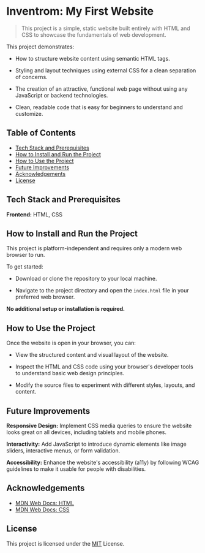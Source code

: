 
# Inventrom: My First Website

> This project is a simple, static website built entirely with HTML and CSS to showcase the fundamentals of web development.

This project demonstrates:

- How to structure website content using semantic HTML tags.

- Styling and layout techniques using external CSS for a clean separation of concerns.

- The creation of an attractive, functional web page without using any JavaScript or backend technologies.

- Clean, readable code that is easy for beginners to understand and customize.


## Table of Contents

* [Tech Stack and Prerequisites](#tech-stack-and-prerequisites)
* [How to Install and Run the Project](#how-to-install-and-run-the-project)
* [How to Use the Project](#how-to-use-the-project)
* [Future Improvements](#future-improvements)
* [Acknowledgements](#acknowledgements)
* [License](#license)
## Tech Stack and Prerequisites

**Frontend:** HTML, CSS



## How to Install and Run the Project

This project is platform-independent and requires only a modern web browser to run.

To get started:

- Download or clone the repository to your local machine.

- Navigate to the project directory and open the `index.html` file in your preferred web browser.

**No additional setup or installation is required.**
## How to Use the Project

Once the website is open in your browser, you can:

- View the structured content and visual layout of the website.

- Inspect the HTML and CSS code using your browser's developer tools to understand basic web design principles.

- Modify the source files to experiment with different styles, layouts, and content.
##  Future Improvements

**Responsive Design:** Implement CSS media queries to ensure the website looks great on all devices, including tablets and mobile phones.

**Interactivity:** Add JavaScript to introduce dynamic elements like image sliders, interactive menus, or form validation.

**Accessibility:** Enhance the website's accessibility (a11y) by following WCAG guidelines to make it usable for people with disabilities.
## Acknowledgements

 - [MDN Web Docs: HTML](https://developer.mozilla.org/docs/Web/HTML)
 - [MDN Web Docs: CSS](https://developer.mozilla.org/docs/Web/CSS)

## License
This project is licensed under the [MIT](LICENSE) License.
